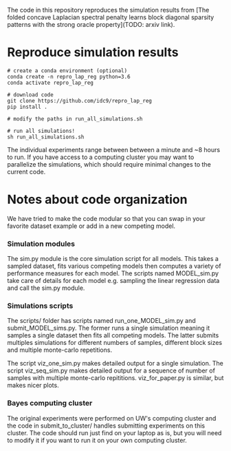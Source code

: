 The code in this repository reproduces the simulation results from [The folded concave Laplacian spectral penalty learns block diagonal sparsity patterns with the strong oracle property](TODO: arxiv link).



# Reproduce simulation results


```
# create a conda environment (optional)
conda create -n repro_lap_reg python=3.6
conda activate repro_lap_reg

# download code 
git clone https://github.com/idc9/repro_lap_reg
pip install .

# modify the paths in run_all_simulations.sh

# run all simulations!
sh run_all_simulations.sh
```
The individual experiments range between between a minute and ~8 hours to run. If you have access to a computing cluster you may want to parallelize the simulations, which should require minimal changes to the current code.


# Notes about code organization

We have tried to make the code modular so that you can swap in your favorite dataset example or add in a new competing model.

### Simulation modules

The sim.py module is the core simulation script for all models. This takes a sampled dataset, fits various competing models then computes a variety of performance measures for each model. The scripts named MODEL_sim.py take care of details for each model e.g. sampling the linear regression data and call the sim.py module.

### Simulations scripts

The scripts/ folder has scripts named run_one_MODEL_sim.py and submit_MODEL_sims.py. The former runs a single simulation meaning it samples a single dataset then fits all competing models. The latter submits multiples simulations for different numbers of samples, different block sizes and multiple monte-carlo repetitions. 

The script viz_one_sim.py makes detailed output for a single simulation. The script viz_seq_sim.py makes detailed output for a sequence of number of samples with multiple monte-carlo repititions. viz_for_paper.py is similar, but makes nicer plots.


### Bayes computing cluster
The original experiments were performed on UW's computing cluster and the code in submit_to_cluster/ handles submitting experiments on this cluster. The code should run just find on your laptop as is, but you will need to modify it if you want to run it on your own computing cluster.
